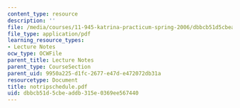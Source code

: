```yaml
---
content_type: resource
description: ''
file: /media/courses/11-945-katrina-practicum-spring-2006/dbbcb51d5cbeaddb315e0369ee567440_notripschedule.pdf
file_type: application/pdf
learning_resource_types:
- Lecture Notes
ocw_type: OCWFile
parent_title: Lecture Notes
parent_type: CourseSection
parent_uid: 9950a225-d1fc-2677-e47d-e472072db31a
resourcetype: Document
title: notripschedule.pdf
uid: dbbcb51d-5cbe-addb-315e-0369ee567440
---
```

